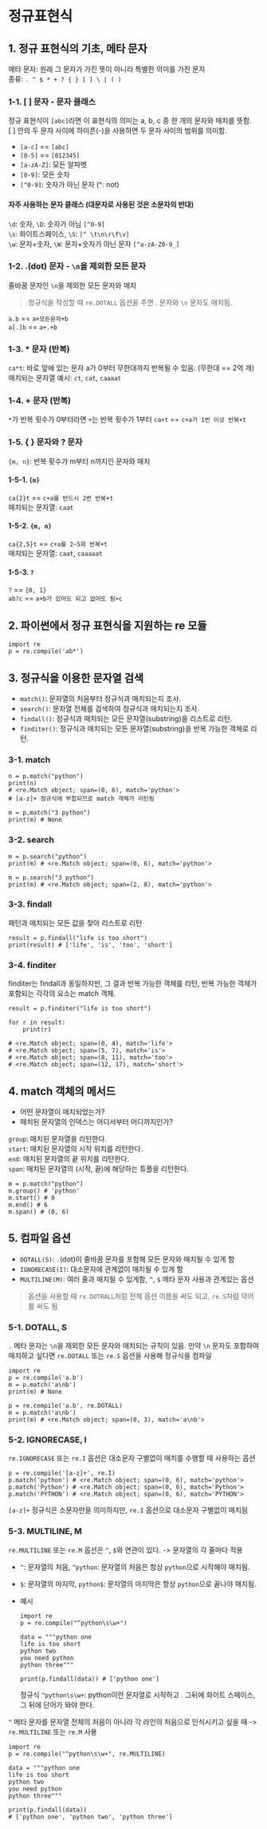 # 정규표현식

## 1. 정규 표현식의 기초, 메타 문자

메타 문자: 원래 그 문자가 가진 뜻이 아니라 특별한 의미를 가진 문자  
종류: `. ^ $ * + ? { } [ ] \ | ( )`

### 1-1. [ ] 문자 - 문자 클래스

정규 표현식이 `[abc]`라면 이 표현식의 의미는 a, b, c 중 한 개의 문자와 매치를 뜻함.  
[ ] 안의 두 문자 사이에 하이픈(-)을 사용하면 두 문자 사이의 범위를 의미함.

- `[a-c]` == `[abc]`
- `[0-5]` == `[012345]`
- `[a-zA-Z]`: 모든 알파벳
- `[0-9]`: 모든 숫자
- `[^0-9]`: 숫자가 아닌 문자 (^: not)

#### 자주 사용하는 문자 클래스 (대문자로 사용된 것은 소문자의 반대)

`\d`: 숫자, `\D`: 숫자가 아님 `[^0-9]`  
`\s`: 화이트스페이스, `\S`: `[^ \t\n\r\f\v]`  
`\w`: 문자+숫자, `\W`: 문자+숫자가 아닌 문자 `[^a-zA-Z0-9_]`

### 1-2. .(dot) 문자 - `\n`을 제외한 모든 문자

줄바꿈 문자인 `\n`을 제외한 모든 문자와 매치

> 정규식을 작성할 때 `re.DOTALL` 옵션을 주면 . 문자와 `\n` 문자도 매치됨.

`a.b` == `a+모든문자+b`  
`a[.]b` == `a+.+b`

### 1-3. \* 문자 (반복)

`ca*t`: 바로 앞에 있는 문자 a가 0부터 무한대까지 반복될 수 있음. (무한대 == 2억 개)  
매치되는 문자열 예시: `ct`, `cat`, `caaaat`

### 1-4. + 문자 (반복)

`*`가 반복 횟수가 0부터라면 `+`는 반복 횟수가 1부터
`ca+t` == `c+a가 1번 이상 반복+t`

### 1-5. { } 문자와 ? 문자

`{m, n}`: 반복 횟수가 m부터 n까지인 문자와 매치

#### 1-5-1. `{m}`

`ca{2}t` == `c+a를 반드시 2번 반복+t`  
매치되는 문자열: `caat`

#### 1-5-2. `{m, n}`

`ca{2,5}t` == `c+a를 2~5회 반복+t`  
매치되는 문자열: `caat`, `caaaaat`

#### 1-5-3. `?`

`?` == `{0, 1}`  
`ab?c` == `a+b가 있어도 되고 없어도 됨+c`

## 2. 파이썬에서 정규 표현식을 지원하는 re 모듈

```
import re
p = re.compile('ab*')
```

## 3. 정규식을 이용한 문자열 검색

- `match()`: 문자열의 처음부터 정규식과 매치되는지 조사.
- `search()`: 문자열 전체를 검색하여 정규식과 매치되는지 조사.
- `findall()`: 정규식과 매치되는 모든 문자열(substring)을 리스트로 리턴.
- `finditer()`: 정규식과 매치되는 모든 문자열(substring)을 반복 가능한 객체로 리턴.

### 3-1. match

```
n = p.match("python")
print(n)
# <re.Match object; span=(0, 6), match='python'>
# [a-z]+ 정규식에 부합되므로 match 객체가 리턴됨
```

```
m = p.match("3 python")
print(m) # None
```

### 3-2. search

```
m = p.search("python")
print(m) # <re.Match object; span=(0, 6), match='python'>
```

```
m = p.search("3 python")
print(m) # <re.Match object; span=(2, 8), match='python'>
```

### 3-3. findall

패턴과 매치되는 모든 값을 찾아 리스트로 리턴

```
result = p.findall("life is too short")
print(result) # ['life', 'is', 'too', 'short']
```

### 3-4. finditer

finditer는 findall과 동일하지만, 그 결과 반복 가능한 객체를 리턴, 반복 가능한 객체가 포함되는 각각의 요소는 match 객체.

```
result = p.finditer("life is too short")

for r in result:
    print(r)

# <re.Match object; span=(0, 4), match='life'>
# <re.Match object; span=(5, 7), match='is'>
# <re.Match object; span=(8, 11), match='too'>
# <re.Match object; span=(12, 17), match='short'>
```

## 4. match 객체의 메서드

- 어떤 문자열이 매치되었는가?
- 매치된 문자열의 인덱스는 어디서부터 어디까지인가?

`group`: 매치된 문자열을 리턴한다.  
`start`: 매치된 문자열의 시작 위치를 리턴한다.  
`end`: 매치된 문자열의 끝 위치를 리턴한다.  
`span`: 매치된 문자열의 (시작, 끝)에 해당하는 튜플을 리턴한다.

```
m = p.match("python")
m.group() # 'python'
m.start() # 0
m.end() # 6
m.span() # (0, 6)
```

## 5. 컴파일 옵션

- `DOTALL(S)`: `.`(dot)이 줄바꿈 문자를 포함해 모든 문자와 매치될 수 있게 함
- `IGNORECASE(I)`: 대소문자에 관계없이 매치될 수 있게 함
- `MULTILINE(M)`: 여러 줄과 매치될 수 있게함, `^`, `$` 메타 문자 사용과 관계있는 옵션

> 옵션을 사용할 때 `re.DOTRALL`처럼 전체 옵션 이름을 써도 되고, `re.S`처럼 약어를 써도 됨

### 5-1. DOTALL, S

`.` 메타 문자는 `\n`을 제외한 모든 문자와 매치되는 규칙이 있음. 만약 `\n` 문자도 포함하여 매치하고 싶다면 `re.DOTALL` 또는 `re.S` 옵션을 사용해 정규식을 컴파일

```
import re
p = re.compile('a.b')
m = p.match('a\nb')
print(m) # None
```

```
p = re.compile('a.b', re.DOTALL)
m = p.match('a\nb')
print(m) # <re.Match object; span=(0, 3), match='a\nb'>
```

### 5-2. IGNORECASE, I

`re.IGNORECASE` 또는 `re.I` 옵션은 대소문자 구별없이 매치를 수행할 때 사용하는 옵션

```
p = re.compile('[a-z]+', re.I)
p.match('python') # <re.Match object; span=(0, 6), match='python'>
p.match('Python') # <re.Match object; span=(0, 6), match='Python'>
p.match('PYTHON') # <re.Match object; span=(0, 6), match='PYTHON'>
```

`[a-z]+` 정규식은 소문자만을 의미하지만, `re.I` 옵션으로 대소문자 구별없이 매치됨

### 5-3. MULTILINE, M

`re.MULTILINE` 또는 `re.M` 옵션은 `^`, `$`와 연관이 있다. -> 문자열의 각 줄마다 적용

- `^`: 문자열의 처음, `^python`: 문자열의 처음은 항상 `python`으로 시작해야 매치됨.
- `$`: 문자열의 마지막, `python$`: 문자열의 마지막은 항상 `python`으로 끝나야 매치됨.
- 예시

  ```
  import re
  p = re.compile("^python\s\w+")

  data = """python one
  life is too short
  python two
  you need python
  python three"""

  print(p.findall(data)) # ['python one']
  ```

  정규식 `^python\s\w+`: python이란 문자열로 시작하고 . 그뒤에 화이트 스페이스, 그 뒤에 단어가 와야 한다.

`^` 메타 문자를 문자열 전체의 처음이 아니라 각 라인의 처음으로 인식시키고 싶을 때 -> `re.MULTILINE` 또는 `re.M` 사용

```
import re
p = re.compile("^python\s\w+", re.MULTILINE)

data = """python one
life is too short
python two
you need python
python three"""

print(p.findall(data))
# ['python one', 'python two', 'python three']
```
